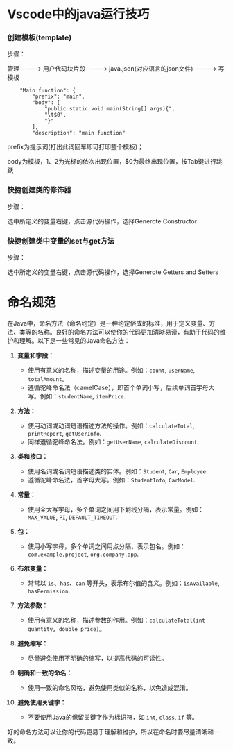 # Vscode中的java运行技巧

### 创建模板(template)

步骤：

管理-----> 用户代码块片段-----> java.json(对应语言的json文件) -----> 写模板

```
	"Main function": {
		"prefix": "main",
		"body": [
			"public static void main(String[] args){",
			"\t$0",
			"}"
		],
		"description": "main function"
```

prefix为提示词(打出此词回车即可打印整个模板)；

body为模板，$1、$2为光标的依次出现位置，$0为最终出现位置，按Tab键进行跳跃

### 快捷创建类的修饰器

步骤：

选中所定义的变量右键，点击源代码操作，选择Generote Constructor

### 快捷创建类中变量的set与get方法

步骤：

选中所定义的变量右键，点击源代码操作，选择Generote Getters and Setters


# 命名规范

在Java中，命名方法（命名约定）是一种约定俗成的标准，用于定义变量、方法、类等的名称。良好的命名方法可以使你的代码更加清晰易读，有助于代码的维护和理解。以下是一些常见的Java命名方法：

1. **变量和字段：**

   - 使用有意义的名称，描述变量的用途。例如：`count`, `userName`, `totalAmount`。
   - 遵循驼峰命名法（camelCase），即首个单词小写，后续单词首字母大写。例如：`studentName`, `itemPrice`.
2. **方法：**

   - 使用动词或动词短语描述方法的操作。例如：`calculateTotal`, `printReport`, `getUserInfo`.
   - 同样遵循驼峰命名法。例如：`getUserName`, `calculateDiscount`.
3. **类和接口：**

   - 使用名词或名词短语描述类的实体。例如：`Student`, `Car`, `Employee`.
   - 遵循驼峰命名法，首字母大写。例如：`StudentInfo`, `CarModel`.
4. **常量：**

   - 使用全大写字母，多个单词之间用下划线分隔，表示常量。例如：`MAX_VALUE`, `PI`, `DEFAULT_TIMEOUT`.
5. **包：**

   - 使用小写字母，多个单词之间用点分隔，表示包名。例如：`com.example.project`, `org.company.app`.
6. **布尔变量：**

   - 常常以 `is`、`has`、`can` 等开头，表示布尔值的含义。例如：`isAvailable`, `hasPermission`.
7. **方法参数：**

   - 使用有意义的名称，描述参数的作用。例如：`calculateTotal(int quantity, double price)`。
8. **避免缩写：**

   - 尽量避免使用不明确的缩写，以提高代码的可读性。
9. **明确和一致的命名：**

   - 使用一致的命名风格，避免使用类似的名称，以免造成混淆。
10. **避免使用关键字：**

    - 不要使用Java的保留关键字作为标识符，如 `int`, `class`, `if` 等。

好的命名方法可以让你的代码更易于理解和维护，所以在命名时要尽量清晰和一致。
